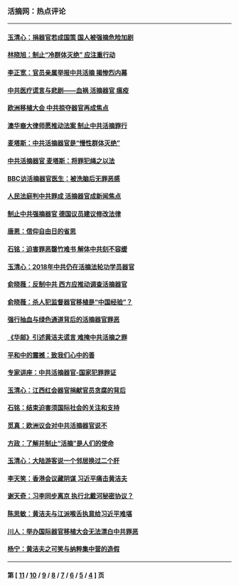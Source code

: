 ### 活摘网：热点评论
---
#### [玉清心：捐器官若成国策 国人被强摘危险加剧](../../pages/nf5879/n12802713.md?05230430) 
#### [林晓旭：制止“冷群体灭绝” 应注重行动](../../pages/nf5879/n12779736.md?05230430) 
#### [李正宽：官员亲属举报中共活摘 揭惨烈内幕](../../pages/nf5879/n12684490.md?05230430) 
#### [中共医疗谎言与悲剧——血祸 活摘器官 瘟疫](../../pages/nf5879/n12372103.md?05230430) 
#### [欧洲移植大会 中共掠夺器官再成焦点](../../pages/nf5879/n11538883.md?05230430) 
#### [澳华裔大律师愿推动法案 制止中共活摘罪行](../../pages/nf5879/n11377039.md?05230430) 
#### [麦塔斯：中共活摘器官是“慢性群体灭绝”](../../pages/nf5879/n11350529.md?05230430) 
#### [中共活摘器官 麦塔斯：将罪犯绳之以法](../../pages/nf5879/n11347973.md?05230430) 
#### [BBC访活摘器官医生：被洗脑后无罪恶感](../../pages/nf5879/n11335935.md?05230430) 
#### [人民法庭判中共罪成 活摘器官成新闻焦点](../../pages/nf5879/n11331578.md?05230430) 
#### [制止中共强摘器官 德国议员建议修改法律](../../pages/nf5879/n11249451.md?05230430) 
#### [唐恩：信仰自由日的省思](../../pages/nf5879/n11003525.md?05230430) 
#### [石铭：迫害罪恶罄竹难书  解体中共刻不容缓](../../pages/nf5879/n10942855.md?05230430) 
#### [玉清心：2018年中共仍在活摘法轮功学员器官](../../pages/nf5879/n10914646.md?05230430) 
#### [俞晓薇：反制中共 西方应推动调查活摘器官](../../pages/nf5879/n10794671.md?05230430) 
#### [俞晓薇：杀人犯监督器官移植是“中国经验”？](../../pages/nf5879/n10466427.md?05230430) 
#### [强行抽血与绿色通道背后的活摘器官罪恶](../../pages/nf5879/n10004708.md?05230430) 
#### [《华邮》引述黄洁夫谎言 难掩中共活摘之罪](../../pages/nf5879/n9642309.md?05230430) 
#### [平和中的震撼：致我们心中的善](../../pages/nf5879/n9021123.md?05230430) 
#### [专家讲座：中共活摘器官-国家犯罪罪证](../../pages/nf5879/n8828153.md?05230430) 
#### [玉清心：江西红会器官捐献官员贪腐的背后](../../pages/nf5879/n8522122.md?05230430) 
#### [石铭：结束迫害须国际社会的关注和支持](../../pages/nf5879/n8443497.md?05230430) 
#### [觅真：欧洲议会对中共活摘器官说不](../../pages/nf5879/n8337486.md?05230430) 
#### [方政：了解并制止“活摘”是人们的使命](../../pages/nf5879/n8329214.md?05230430) 
#### [玉清心：大陆游客说一个邻居换过二个肝](../../pages/nf5879/n8291404.md?05230430) 
#### [李天笑：香港会议藏阴谋 习近平痛击黄洁夫](../../pages/nf5879/n8241459.md?05230430) 
#### [谢天奇：习李同步离京 执行北戴河秘密协议？](../../pages/nf5879/n8230418.md?05230430) 
#### [陈思敏：黄洁夫与江派喉舌执意给习近平难堪](../../pages/nf5879/n8222166.md?05230430) 
#### [川人：举办国际器官移植大会无法漂白中共罪恶](../../pages/nf5879/n8221121.md?05230430) 
#### [杨宁：黄洁夫之可笑与纳粹集中营的造假](../../pages/nf5879/n8219897.md?05230430) 

---
#### 第 [ [11](./11.md?05230430) / [10](./10.md?05230430) / [9](./9.md?05230430) / [8](./8.md?05230430) / [7](./7.md?05230430) / [6](./6.md?05230430) / [5](./5.md?05230430) / [4](./4.md?05230430) ] 页
